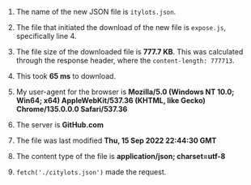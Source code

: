 1. The name of the new JSON file is `itylots.json`.

2. The file that initiated the download of the new file is `expose.js`, specifically line 4.

3. The file size of the downloaded file is **777.7 KB**. This was calculated through the response header, where the `content-length: 777713`.
   
4. This took **65 ms** to download.

5. My user-agent for the browser is **Mozilla/5.0 (Windows NT 10.0; Win64; x64) AppleWebKit/537.36 (KHTML, like Gecko) Chrome/135.0.0.0 Safari/537.36**
   
6. The server is **GitHub.com**
7. The file was last modified **Thu, 15 Sep 2022 22:44:30 GMT**
8. The content type of the file is **application/json; charset=utf-8**
9. `fetch('./citylots.json')` made the request.